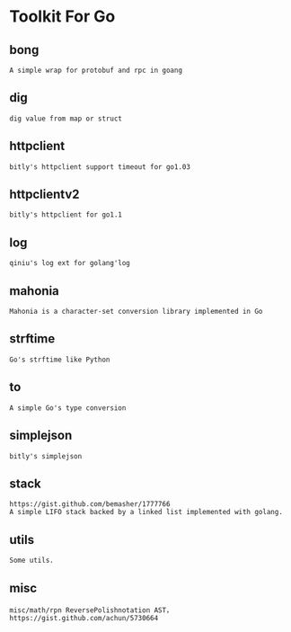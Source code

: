 Toolkit For Go
==========

## bong
    A simple wrap for protobuf and rpc in goang

## dig
    dig value from map or struct

## httpclient
    bitly's httpclient support timeout for go1.03

## httpclientv2
    bitly's httpclient for go1.1

## log
    qiniu's log ext for golang'log

## mahonia
    Mahonia is a character-set conversion library implemented in Go

## strftime
    Go's strftime like Python

## to
    A simple Go's type conversion

## simplejson
    bitly's simplejson

## stack
    https://gist.github.com/bemasher/1777766
    A simple LIFO stack backed by a linked list implemented with golang.

## utils
    Some utils.

## misc
    misc/math/rpn ReversePolishnotation AST，https://gist.github.com/achun/5730664